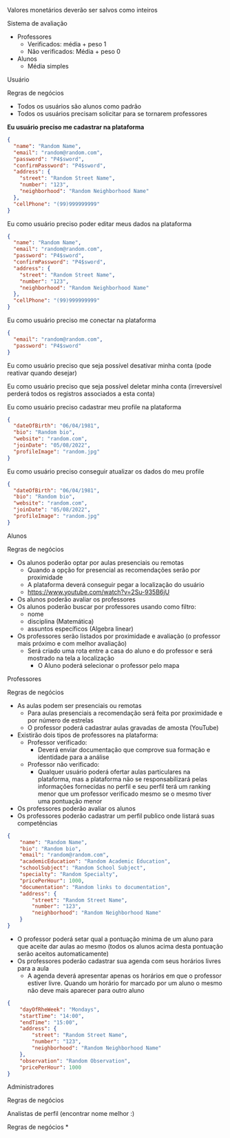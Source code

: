 Valores monetários deverão ser salvos como inteiros

Sistema de avaliação
* Professores
	* Verificados: média + peso 1
	* Não verificados: Média + peso 0
* Alunos
	* Média simples	 

Usuário

Regras de negócios
* Todos os usuários são alunos como padrão
* Todos os usuários precisam solicitar para se tornarem professores

**Eu  usuário preciso me cadastrar na plataforma**

```JSON
{
  "name": "Random Name",
  "email": "random@random.com",
  "password": "P4$sword", 
  "confirmPassword": "P4$sword", 
  "address": {
    "street": "Random Street Name",
    "number": "123",
    "neighborhood": "Random Neighborhood Name"
  },
  "cellPhone": "(99)999999999"
}
```


Eu como usuário preciso poder editar meus dados na plataforma
```JSON
{
  "name": "Random Name",
  "email": "random@random.com",
  "password": "P4$sword",
  "confirmPassword": "P4$sword",
  "address": {
    "street": "Random Street Name",
    "number": "123",
    "neighborhood": "Random Neighborhood Name"
  },
  "cellPhone": "(99)999999999"
}
```

Eu como usuário preciso me conectar na plataforma
```JSON
{
  "email": "random@random.com",
  "password": "P4$sword"
}
```

Eu como usuário preciso que seja possível desativar minha conta (pode reativar quando desejar)

Eu como usuário preciso que seja possível deletar minha conta (irreversível perderá todos os registros associados a esta conta)

Eu como usuário preciso cadastrar meu profile na plataforma
```JSON
{
  "dateOfBirth": "06/04/1981",
  "bio": "Random bio",
  "website": "random.com",
  "joinDate": "05/08/2022",
  "profileImage": "random.jpg"
}
```

Eu como usuário preciso conseguir atualizar os dados do meu profile
```JSON
{
  "dateOfBirth": "06/04/1981",
  "bio": "Random bio",
  "website": "random.com",
  "joinDate": "05/08/2022",
  "profileImage": "random.jpg"
}
```
Alunos

Regras de negócios
* Os alunos poderão optar por aulas presenciais ou remotas
	* Quando a opção for presencial as recomendações serão por proximidade
	* A plataforma deverá conseguir pegar a localização do usuário
	* https://www.youtube.com/watch?v=2Su-935B6jU
* Os alunos poderão avaliar os professores
* Os alunos poderão buscar por professores usando como filtro: 
	* nome
    * disciplina (Matemática)
    * assuntos específicos (Algebra linear)
* Os professores serão listados por proximidade e avaliação (o professor mais próximo e com melhor avaliação)
	* Será criado uma rota entre a casa do aluno e do professor e será mostrado na tela a localização
    	* O Aluno poderá selecionar o professor pelo mapa	


Professores

Regras de negócios
* As aulas podem ser presenciais ou remotas
	* Para aulas presenciais a recomendação será feita por proximidade e por número de estrelas
	* O professor poderá cadastrar aulas gravadas de amosta (YouTube)
* Existirão dois tipos de professores na plataforma:
	* Professor verificado:
    	* Deverá enviar documentação que comprove sua formação e identidade para a análise
    * Professor não verificado:
    	* Qualquer usuário poderá ofertar aulas particulares na plataforma, mas a plataforma não se responsabilizará pelas informações fornecidas no perfil e seu perfil terá um ranking menor que um professor verificado mesmo se o mesmo tiver uma pontuação menor
*  Os professores poderão avaliar os alunos
* Os professores poderão cadastrar um perfil publico onde listará suas competências	
```JSON
{
	"name": "Random Name",
	"bio": "Random bio",
	"email": "random@random.com",
	"academicEducation": "Random Academic Education",
	"schoolSubject": "Random School Subject",
	"specialty": "Random Specialty",
	"pricePerHour": 1000,
	"documentation": "Random links to documentation",
	"address": {
		"street": "Random Street Name",
		"number": "123",
		"neighborhood": "Random Neighborhood Name"
	}
}
```
* O professor poderá setar qual a pontuação minima de um aluno para que aceite dar aulas ao mesmo (todos os alunos acima desta pontuação serão aceitos automaticamente)
* Os professores poderão cadastrar sua agenda com seus horários livres para a aula
	* A agenda deverá apresentar apenas os horários em que o professor estiver livre. Quando um horário for marcado por um aluno o mesmo não deve mais aparecer para outro aluno
```JSON
{
	"dayOfRheWeek": "Mondays",
	"startTime": "14:00",
	"endTime": "15:00",
	"address": {
		"street": "Random Street Name",
		"number": "123",
		"neighborhood": "Random Neighborhood Name"
	},
	"observation": "Random Observation",
	"pricePerHour": 1000
}
```

Administradores

Regras de negócios

Analistas de perfil (encontrar nome melhor :)

Regras de negócios
* 
